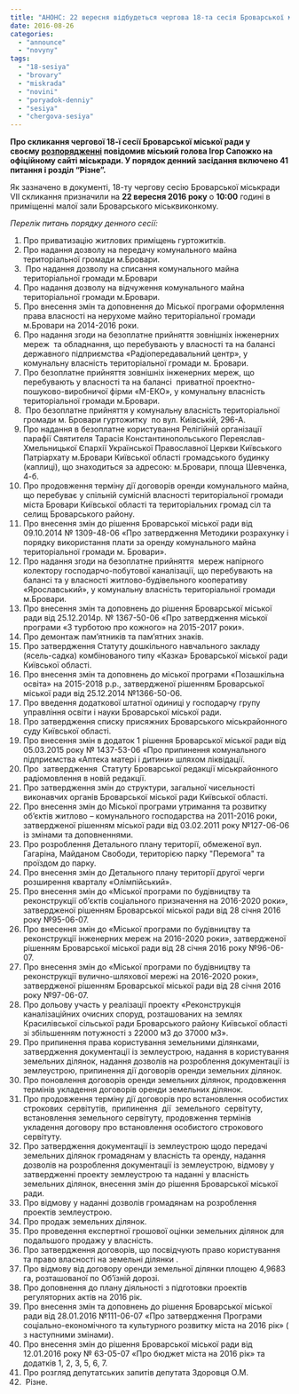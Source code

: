 ```yaml
---
title: "АНОНС: 22 вересня відбудеться чергова 18-та сесія Броварської міської ради"
date: 2016-08-26
categories: 
  - "announce"
  - "novyny"
tags: 
  - "18-sesiya"
  - "brovary"
  - "miskrada"
  - "novini"
  - "poryadok-denniy"
  - "sesiya"
  - "chergova-sesiya"
---
```


**Про скликання чергової 18-ї сесії Броварської міської ради у своєму [розпорядженні](http://brovary-rada.gov.ua/documents/24330.html) повідомив міський голова Ігор Сапожко на офіційному сайті міськради. У порядок денний засідання включено 41 питання і розділ “Різне”.**

Як зазначено в документі, 18-ту чергову сесію Броварської міськради VII скликання призначили на **22 вересня 2016 року** о **10:00** годині в приміщенні малої зали Броварського міськвиконкому.

_Перелік питань порядку денного сесії:_

1. Про приватизацію житлових приміщень гуртожитків.
2. Про надання дозволу на передачу комунального майна територіальної громади м.Бровари.
3.  Про надання дозволу на списання комунального майна територіальної громади м.Бровари
4. Про надання дозволу на відчуження комунального майна територіальної громади м.Бровари.
5. Про внесення змін та доповнення до Міської програми оформлення права власності на нерухоме майно територіальної громади м.Бровари на 2014-2016 роки.
6. Про надання згоди на безоплатне прийняття зовнішніх інженерних мереж  та обладнання, що перебувають у власності та на балансі  державного підприємства «Радіопередавальний центр», у комунальну власність територіальної громади м. Бровари.
7. Про безоплатне прийняття зовнішніх інженерних мереж, що  перебувають у власності та на балансі  приватної проектно-пошуково-виробничої фірми «М-ЕКО», у комунальну власність територіальної громади м.Бровари.
8.  Про безоплатне прийняття у комунальну власність територіальної громади м. Бровари гуртожитку  по вул. Київській, 296-А.
9. Про надання в безоплатне користування Релігійній організації парафії Святителя Тарасія Константинопольського Переяслав-Хмельницької Єпархії Української Православної Церкви Київського Патріархату м.Бровари Київської області громадського будинку (каплиці), що знаходиться за адресою: м.Бровари, площа Шевченка, 4-б.
10. Про продовження терміну дії договорів оренди комунального майна, що перебуває у спільній сумісній власності територіальної громади міста Бровари Київської області та територіальних громад сіл та селищ Броварського району.
11. Про внесення змін до рішення Броварської міської ради від 09.10.2014 № 1309-48-06 «Про затвердження Методики розрахунку і порядку використання плати за оренду комунального майна територіальної громади м. Бровари».
12. Про надання згоди на безоплатне прийняття  мереж напірного колектору господарчо-побутової каналізації, що перебувають на балансі та у власності житлово-будівельного кооперативу «Ярославський», у комунальну власність територіальної громади м.Бровари.
13. Про внесення змін та доповнень до рішення Броварської міської ради від 25.12.2014р. № 1367-50-06 «Про затвердження міської програми «З турботою про кожного» на 2015-2017 роки».
14. Про демонтаж пам’ятників та пам’ятних знаків.
15. Про затвердження Статуту дошкільного навчального закладу (ясель-садка) комбінованого типу «Казка» Броварської міської ради Київської області.
16. Про внесення змін та доповнень до міської програми «Позашкільна освіта» на 2015-2018 р.р., затвердженої рішенням Броварської міської ради від 25.12.2014 №1366-50-06.
17. Про введення додаткової штатної одиниці у господарчу групу управління освіти і науки Броварської міської ради.
18. Про затвердження списку присяжних Броварського міськрайонного суду Київської області.
19. Про внесення змін в додаток 1 рішення Броварської міської ради від 05.03.2015 року № 1437-53-06 «Про припинення комунального підприємства «Аптека матері і дитини» шляхом ліквідації.
20. Про  затвердження  Статуту Броварської редакції міськрайонного радіомовлення в новій редакції.
21. Про затвердження змін до структури, загальної чисельності виконавчих органів Броварської міської ради Київської області.
22. Про внесення змін до Міської програми утримання та розвитку об’єктів житлово – комунального господарства на 2011-2016 роки, затвердженої рішенням міської ради від 03.02.2011 року №127-06-06 із змінами та доповненнями.
23. Про розроблення Детального плану території, обмеженої вул. Гагаріна, Майданом Свободи, територією парку "Перемога" та проїздом до парку.
24. Про внесення змін до Детального плану території другої черги розширення кварталу «Олімпійський».
25. Про внесення змін до «Міської програми по будівництву та реконструкції об’єктів соціального призначення на 2016-2020 роки», затвердженої рішенням Броварської міської ради від 28 січня 2016 року №95-06-07.
26. Про внесення змін до «Міської програми по будівництву та реконструкції інженерних мереж на 2016-2020 роки», затвердженої рішенням Броварської міської ради від 28 січня 2016 року №96-06-07.
27. Про внесення змін до «Міської програми по будівництву та реконструкції вулично-шляхової мережі на 2016-2020 роки», затвердженої рішенням Броварської міської ради від 28 січня 2016 року №97-06-07.
28. Про дольову участь у реалізації проекту «Реконструкція каналізаційних очисних споруд, розташованих на землях Красилівської сільської ради Броварського району Київської області зі збільшенням потужності з 22000 м3 до 37000 м3».
29. Про припинення права користування земельними ділянками, затвердження документації із землеустрою, надання в користування земельних ділянок, надання дозволів на розроблення документації із землеустрою, припинення дії договорів оренди земельних ділянок.
30. Про поновлення договорів оренди земельних ділянок, продовження термінів укладення договорів оренди земельних ділянок.
31. Про продовження терміну дії договорів про встановлення особистих строкових  сервітутів,  припинення  дії  земельного  сервітуту,   встановлення земельного сервітуту, продовження термінів укладення договору про встановлення особистого строкового сервітуту.
32. Про затвердження документації із землеустрою щодо передачі земельних ділянок громадянам у власність та оренду, надання дозволів на розроблення документації із землеустрою, відмову у затвердженні проекту землеустрою та наданні у власність земельних ділянок, внесення змін до рішення Броварської міської ради.
33. Про відмову у наданні дозволів громадянам на розроблення проектів землеустрою.
34. Про продаж земельних ділянок.
35. Про проведення експертної грошової оцінки земельних ділянок для подальшого продажу у власність.
36. Про затвердження договорів, що посвідчують право користування та право власності на земельні ділянки .
37. Про відмову від договору оренди земельної ділянки площею 4,9683 га, розташованої по Об’їзній дорозі.
38. Про доповнення до плану діяльності з підготовки проектів регуляторних актів на 2016 рік.
39. Про внесення змін та доповнень до рішення Броварської міської ради від 28.01.2016 №111-06-07 «Про затвердження Програми соціально-економічного та культурного розвитку міста на 2016 рік» ( з наступними змінами).
40. Про внесення змін до рішення Броварської міської ради від 12.01.2016 року № 63-05-07 «Про бюджет міста на 2016 рік» та додатків 1, 2, 3, 5, 6, 7.
41. Про розгляд депутатських запитів депутата Здоровця О.М.
42.  Різне.
